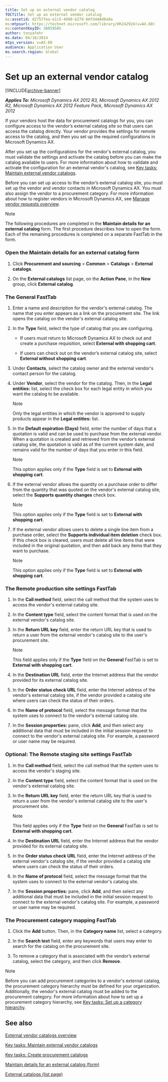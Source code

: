 ```yaml
---
title: Set up an external vendor catalog
TOCTitle: Set up an external vendor catalog
ms:assetid: d27577ea-e1c5-4990-b279-86fd440d0a9a
ms:mtpsurl: https://technet.microsoft.com/library/Hh242924(v=AX.60)
ms:contentKeyID: 36059505
author: tonyafehr
ms.date: 04/18/2014
mtps_version: v=AX.60
audience: Application User
ms.search.region: Global
---
```


# Set up an external vendor catalog 


[!INCLUDE[archive-banner](includes/archive-banner.md)]


_**Applies To:** Microsoft Dynamics AX 2012 R3, Microsoft Dynamics AX 2012 R2, Microsoft Dynamics AX 2012 Feature Pack, Microsoft Dynamics AX 2012_

If your vendors host the data for procurement catalogs for you, you can configure access to the vendor’s external catalog site so that users can access the catalog directly. Your vendor provides the settings for remote access to the catalog, and then you set up the required configurations in Microsoft Dynamics AX.

After you set up the configurations for the vendor's external catalog, you must validate the settings and activate the catalog before you can make the catalog available to users. For more information about how to validate and activate the configuration for an external vendor's catalog, see [Key tasks: Maintain external vendor catalogs](key-tasks-maintain-external-vendor-catalogs.md).

Before you can set up access to the vendor’s external catalog site, you must set up the vendor and vendor contacts in Microsoft Dynamics AX. You must also assign the vendor to a procurement category. For more information about how to register vendors in Microsoft Dynamics AX, see [Manage vendor requests overview](manage-vendor-requests-overview.md).


> [!NOTE]
> <P>The following procedures are completed in the <STRONG>Maintain details for an external catalog</STRONG> form. The first procedure describes how to open the form. Each of the remaining procedures is completed on a separate FastTab in the form.</P>



### Open the Maintain details for an external catalog form

1.  Click **Procurement and sourcing** \> **Common** \> **Catalogs** \> **External catalogs**.

2.  On the **External catalogs** list page, on the **Action Pane**, in the **New** group, click **External catalog**.

### The General FastTab

1.  Enter a name and description for the vendor's external catalog. The name that you enter appears as a link on the procurement site. The link opens the catalog on the vendor's external catalog site.

2.  In the **Type** field, select the type of catalog that you are configuring.
    
      - If users must return to Microsoft Dynamics AX to check out and create a purchase requisition, select **External with shopping cart**.
    
      - If users can check out on the vendor’s external catalog site, select **External without shopping cart**.

3.  Under **Contacts**, select the catalog owner and the external vendor's contact person for the catalog.

4.  Under **Vendor**, select the vendor for the catalog. Then, in the **Legal entities:** list, select the check box for each legal entity in which you want the catalog to be available.
    

    > [!NOTE]
    > <P>Only the legal entities in which the vendor is approved to supply products appear in the <STRONG>Legal entities:</STRONG> list.</P>



5.  In the **Default expiration (Days)** field, enter the number of days that a quotation is valid and can be used to purchase from the external vendor. When a quotation is created and retrieved from the vendor’s external catalog site, the quotation is valid as of the current system date, and remains valid for the number of days that you enter in this field.
    

    > [!NOTE]
    > <P>This option applies only if the <STRONG>Type</STRONG> field is set to <STRONG>External with shopping cart</STRONG>.</P>



6.  If the external vendor allows the quantity on a purchase order to differ from the quantity that was quoted on the vendor's external catalog site, select the **Supports quantity changes** check box.
    

    > [!NOTE]
    > <P>This option applies only if the <STRONG>Type</STRONG> field is set to <STRONG>External with shopping cart</STRONG>.</P>



7.  If the external vendor allows users to delete a single line item from a purchase order, select the **Supports individual item deletion** check box. If this check box is cleared, users must delete all line items that were included in the original quotation, and then add back any items that they want to purchase.
    

    > [!NOTE]
    > <P>This option applies only if the <STRONG>Type</STRONG> field is set to <STRONG>External with shopping cart</STRONG>.</P>



### The Remote production site settings FastTab

1.  In the **Call method** field, select the call method that the system uses to access the vendor's external catalog site.

2.  In the **Content type** field, select the content format that is used on the external vendor's catalog site.

3.  In the **Return URL key** field, enter the return URL key that is used to return a user from the external vendor's catalog site to the user's procurement site.
    

    > [!NOTE]
    > <P>This field applies only if the <STRONG>Type</STRONG> field on the <STRONG>General</STRONG> FastTab is set to <STRONG>External with shopping cart</STRONG>.</P>



4.  In the **Destination URL** field, enter the Internet address that the vendor provided for its external catalog site.

5.  In the **Order status check URL** field, enter the Internet address of the vendor's external catalog site, if the vendor provided a catalog site where users can check the status of their orders.

6.  In the **Name of protocol** field, select the message format that the system uses to connect to the vendor's external catalog site.

7.  In the **Session properties:** pane, click **Add**, and then select any additional data that must be included in the initial session request to connect to the vendor's external catalog site. For example, a password or user name may be required.

### Optional: The Remote staging site settings FastTab

1.  In the **Call method** field, select the call method that the system uses to access the vendor's staging site.

2.  In the **Content type** field, select the content format that is used on the vendor's external catalog site.

3.  In the **Return URL key** field, enter the return URL key that is used to return a user from the vendor's external catalog site to the user's procurement site.
    

    > [!NOTE]
    > <P>This field applies only if the <STRONG>Type</STRONG> field on the <STRONG>General</STRONG> FastTab is set to <STRONG>External with shopping cart</STRONG>.</P>



4.  In the **Destination URL** field, enter the Internet address that the vendor provided for its external catalog site.

5.  In the **Order status check URL** field, enter the Internet address of the external vendor's catalog site, if the vendor provided a catalog site where users can check the status of their orders.

6.  In the **Name of protocol** field, select the message format that the system uses to connect to the external vendor's catalog site.

7.  In the **Session properties:** pane, click **Add**, and then select any additional data that must be included in the initial session request to connect to the external vendor's catalog site. For example, a password or user name may be required.

### The Procurement category mapping FastTab

1.  Click the **Add** button. Then, in the **Category name** list, select a category.

2.  In the **Search text** field, enter any keywords that users may enter to search for the catalog on the procurement site.

3.  To remove a category that is associated with the vendor’s external catalog, select the category, and then click **Remove**.


> [!NOTE]
> <P>Before you can add procurement categories to a vendor's external catalog, the procurement category hierarchy must be defined for your organization. Additionally, the vendor's external catalog must be added to the procurement category. For more information about how to set up a procurement category hierarchy, see <A href="key-tasks-set-up-a-category-hierarchy.md">Key tasks: Set up a category hierarchy</A>.</P>



## See also

[External vendor catalogs overview](external-vendor-catalogs-overview.md)

[Key tasks: Maintain external vendor catalogs](key-tasks-maintain-external-vendor-catalogs.md)

[Key tasks: Create procurement catalogs](key-tasks-create-procurement-catalogs.md)

[Maintain details for an external catalog (form)](https://technet.microsoft.com/library/hh242254\(v=ax.60\))

[External catalogs (list page)](https://technet.microsoft.com/library/hh208570\(v=ax.60\))

  



